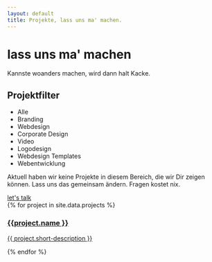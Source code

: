 ```yaml
---
layout: default
title: Projekte, lass uns ma' machen.
---
```


<div class="container home-landing-container">
<div class="row mt-50">
    <div
    class="main-title-container text-center col-md-12"
    >
    <h1 class="main-title bold text-center">
        lass uns ma' machen
    </h1>
    <p class="main-subtitle mt-30 light">
        Kannste woanders machen, wird dann halt Kacke.
    </p>
    </div>
</div>
<div class="row cta-scroll-container">
    <i class="fas fa-angle-double-down text-black"></i>
</div>
</div>
<!-- unsere projekte -->
<div class="container home-portoflio-selection-container mt-100">
<div class="row">
    <div id="projectfilter-collapse-trigger" class="simple-section-heading-container col-xs-12 flex pointer">
    <h2 class="simple-section-heading">Projektfilter<i class="fas fa-angle-down text-black ml-small"></i></h2>
    </div>
</div>
<div class="row mb-40">
    <ul id="projectfilter-list" class="collapsed">
    <li data-filter="all" class="projectfilter-item active">Alle</li>
    <li data-filter=".branding" class="projectfilter-item">Branding</li>
    <li data-filter=".webdesign" class="projectfilter-item">Webdesign</li>
    <li data-filter=".corporate-design" class="projectfilter-item">Corporate Design</li>
    <li data-filter=".video" class="projectfilter-item">Video</li>
    <li data-filter=".logodesign" class="projectfilter-item">Logodesign</li>
    <li data-filter=".templates" class="projectfilter-item">Webdesign Templates</li>
    <li data-filter=".webentwicklung" class="projectfilter-item">Webentwicklung</li>
    </ul>

</div>
<div class="row mt-20" style="min-height: 200px;">
    <div class="no-category-items-found-container mt-40">
    <p class="no-category-items-found text-center read-text">
        Aktuell haben wir keine Projekte in diesem Bereich, die wir Dir zeigen können. Lass uns das gemeinsam ändern. Fragen kostet nix.
    </p>
    <div class="mt-30 container button-container">
        <a href="contact" class="button primary-button">let's talk</a>
    </div>
    </div>
    <div class="portoflio-selection-wrapper col-xs-12">
    <!-- portfolio item START -->
    {% for project in site.data.projects %}
    <div class="portfolio-selection-item mix {% for cat in project.categories%}{{ cat }} {% endfor %}">
        <a href="{{ site.baseurl }}/projects/{{ project.path-name }}" class="portfolio-item-link">
        <img
            class="portfolio-selection-image"
            src="{{ site.baseurl }}/assets/img/projekte/{{ project.path-name }}/thumbnail.jpg"
            alt=""
        />
        <div class="portfolio-selection-text-content">
            <h3 class="portfolio-selection-heading mb-10">
            {{project.name }}
            </h3>
            <p class="portfolio-selection-text read-text">
            {{ project.short-description }}
            </p>
        </div>
        </a>
    </div>
    {% endfor %}
    <!-- portfolio item END -->
    </div>
</div>
</div>
